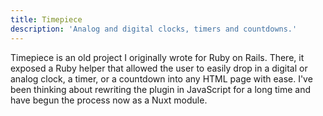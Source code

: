 ```yaml
---
title: Timepiece
description: 'Analog and digital clocks, timers and countdowns.'
---
```


<div class='w-min mx-auto my-5'>
  <timepiece-analog></timepiece>
</div>

<div class='w-max mx-auto'>
  <nuxt-img src='/uploads/code/vue.png' sizes='sm:20vw md:10vw lg:10vw' class='inline-block mx-5'></nuxt-img>
  <nuxt-img src='/uploads/code/nuxt.png' sizes='sm:20vw md:10vw lg:10vw' class='inline-block mx-5'></nuxt-img>
</div>

Timepiece is an old project I originally wrote for Ruby on Rails. There, it exposed a Ruby helper that allowed the user to easily drop in a digital or analog clock, a timer, or a countdown into any HTML page with ease. I've been thinking about rewriting the plugin in JavaScript for a long time and have begun the process now as a Nuxt module.